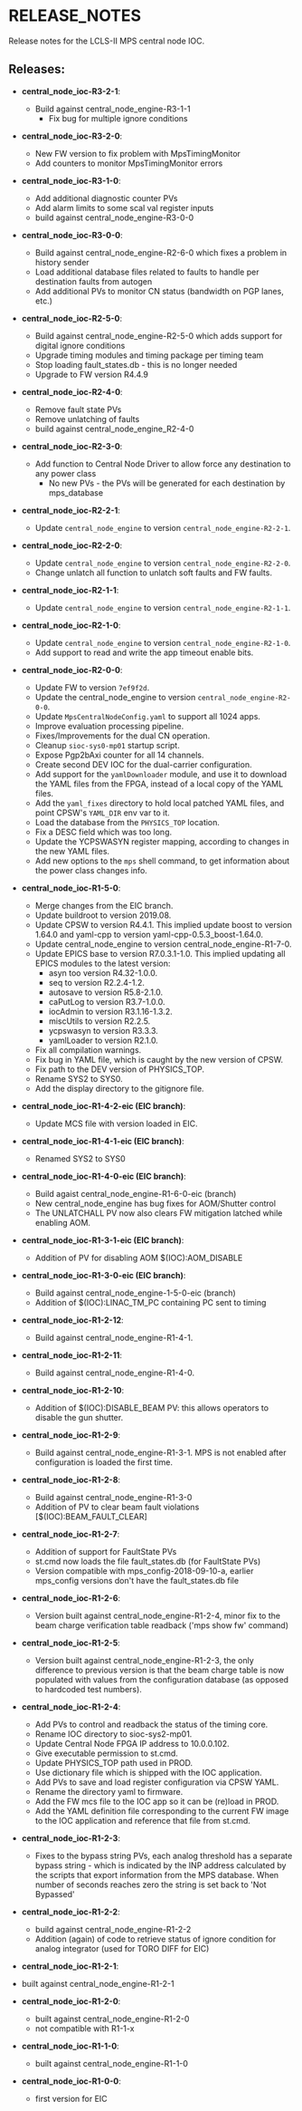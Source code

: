 # RELEASE_NOTES

Release notes for the LCLS-II MPS central node IOC.

## Releases:
* __central_node_ioc-R3-2-1__:
  * Build against central_node_engine-R3-1-1
      * Fix bug for multiple ignore conditions

* __central_node_ioc-R3-2-0__:
  * New FW version to fix problem with MpsTimingMonitor
  * Add counters to monitor MpsTimingMonitor errors

* __central_node_ioc-R3-1-0__:
  * Add additional diagnostic counter PVs
  * Add alarm limits to some scal val register inputs
  * build against central_node_engine-R3-0-0

* __central_node_ioc-R3-0-0__:
  * Build against central_node_engine-R2-6-0 which fixes a problem in history sender
  * Load additional database files related to faults to handle per destination faults from autogen
  * Add additional PVs to monitor CN status (bandwidth on PGP lanes, etc.)

* __central_node_ioc-R2-5-0__:
  * Build against central_node_engine-R2-5-0 which adds support for digital ignore conditions
  * Upgrade timing modules and timing package per timing team
  * Stop loading fault_states.db - this is no longer needed
  * Upgrade to FW version R4.4.9

* __central_node_ioc-R2-4-0__:
  * Remove fault state PVs
  * Remove unlatching of faults
  * build against central_node_engine_R2-4-0

* __central_node_ioc-R2-3-0__:
  * Add function to Central Node Driver to allow force any destination to any power class
    * No new PVs - the PVs will be generated for each destination by mps_database

* __central_node_ioc-R2-2-1__:
  * Update `central_node_engine` to version `central_node_engine-R2-2-1`.

* __central_node_ioc-R2-2-0__:
  * Update `central_node_engine` to version `central_node_engine-R2-2-0`.
  * Change unlatch all function to unlatch soft faults and FW faults.

* __central_node_ioc-R2-1-1__:
  * Update `central_node_engine` to version `central_node_engine-R2-1-1`.

* __central_node_ioc-R2-1-0__:
  * Update `central_node_engine` to version `central_node_engine-R2-1-0`.
  * Add support to read and write the app timeout enable bits.

* __central_node_ioc-R2-0-0__:
  * Update FW to version `7ef9f2d`.
  * Update the central_node_engine to version `central_node_engine-R2-0-0`.
  * Update `MpsCentralNodeConfig.yaml` to support all 1024 apps.
  * Improve evaluation processing pipeline.
  * Fixes/Improvements for the dual CN operation.
  * Cleanup `sioc-sys0-mp01` startup script.
  * Expose Pgp2bAxi counter for all 14 channels.
  * Create second DEV IOC for the dual-carrier configuration.
  * Add support for the `yamlDownloader` module, and use it to download the
    YAML files from the FPGA, instead of a local copy of the YAML files.
  * Add the `yaml_fixes` directory to hold local patched YAML files,
    and point CPSW's `YAML_DIR` env var to it.
  * Load the database from the `PHYSICS_TOP` location.
  * Fix a DESC field which was too long.
  * Update the YCPSWASYN register mapping, according to changes in the new
    YAML files.
  * Add new options to the `mps` shell command, to get information about
    the power class changes info.

* __central_node_ioc-R1-5-0__:
  * Merge changes from the EIC branch.
  * Update buildroot to version 2019.08.
  * Update CPSW to version R4.4.1. This implied update boost to version
    1.64.0 and yaml-cpp to version yaml-cpp-0.5.3_boost-1.64.0.
  * Update central_node_engine to version central_node_engine-R1-7-0.
  * Update EPICS base to version R7.0.3.1-1.0. This implied updating
    all EPICS modules to the latest version:
    - asyn too version R4.32-1.0.0.
    - seq to version R2.2.4-1.2.
    - autosave to version R5.8-2.1.0.
    - caPutLog to version R3.7-1.0.0.
    - iocAdmin to version R3.1.16-1.3.2.
    - miscUtils to version R2.2.5.
    - ycpswasyn to version R3.3.3.
    - yamlLoader to version R2.1.0.
  * Fix all compilation warnings.
  * Fix bug in YAML file, which is caught by the new version of CPSW.
  * Fix path to the DEV version of PHYSICS_TOP.
  * Rename SYS2 to SYS0.
  * Add the display directory to the gitignore file.

* __central_node_ioc-R1-4-2-eic (EIC branch)__:
  * Update MCS file with version loaded in EIC.

* __central_node_ioc-R1-4-1-eic (EIC branch)__:
  * Renamed SYS2 to SYS0

* __central_node_ioc-R1-4-0-eic (EIC branch)__:
  * Build agaist central_node_engine-R1-6-0-eic (branch)
  * New central_node_engine has bug fixes for AOM/Shutter control
  * The UNLATCHALL PV now also clears FW mitigation latched while
    enabling AOM.

* __central_node_ioc-R1-3-1-eic (EIC branch)__:
  * Addition of PV for disabling AOM $(IOC):AOM_DISABLE

* __central_node_ioc-R1-3-0-eic (EIC branch)__:
  * Build against central_node_engine-1-5-0-eic (branch)
  * Addition of $(IOC):LINAC_TM_PC containing PC sent to timing

* __central_node_ioc-R1-2-12__:
  * Build against central_node_engine-R1-4-1.

* __central_node_ioc-R1-2-11__:
  * Build against central_node_engine-R1-4-0.

* __central_node_ioc-R1-2-10__:
  * Addition of $(IOC):DISABLE_BEAM PV: this allows operators to
    disable the gun shutter.

* __central_node_ioc-R1-2-9__:
  * Build against central_node_engine-R1-3-1. MPS is not enabled
    after configuration is loaded the first time.

* __central_node_ioc-R1-2-8__:
  * Build against central_node_engine-R1-3-0
  * Addition of PV to clear beam fault violations [$(IOC):BEAM_FAULT_CLEAR]

* __central_node_ioc-R1-2-7__:
  * Addition of support for FaultState PVs
  * st.cmd now loads the file fault_states.db (for FaultState PVs)
  * Version compatible with mps_config-2018-09-10-a, earlier
    mps_config versions don't have the fault_states.db file

* __central_node_ioc-R1-2-6__:
  * Version built against central_node_engine-R1-2-4, minor fix
    to the beam charge verification table readback ('mps show fw'
    command)

* __central_node_ioc-R1-2-5__:
  * Version built against central_node_engine-R1-2-3, the only
    difference to previous version is that the beam charge table
    is now populated with values from the configuration database
    (as opposed to hardcoded test numbers).

* __central_node_ioc-R1-2-4__:
  * Add PVs to control and readback the status of the timing core.
  * Rename IOC directory to sioc-sys2-mp01.
  * Update Central Node FPGA IP address to 10.0.0.102.
  * Give executable permission to st.cmd.
  * Update PHYSICS_TOP path used in PROD.
  * Use dictionary file which is shipped with the IOC application.
  * Add PVs to save and load register configuration via CPSW YAML.
  * Rename the directory yaml to firmware.
  * Add the FW mcs file to the IOC app so it can be (re)load in PROD.
  * Add the YAML definition file corresponding to the current FW image
    to the IOC application and reference that file from st.cmd.

* __central_node_ioc-R1-2-3__:
  * Fixes to the bypass string PVs, each analog threshold
    has a separate bypass string - which is indicated by
    the INP address calculated by the scripts that export
    information from the MPS database. When number of seconds
    reaches zero the string is set back to 'Not Bypassed'

* __central_node_ioc-R1-2-2__:
  * build against central_node_engine-R1-2-2
  * Addition (again) of code to retrieve status of ignore
    condition for analog integrator (used for TORO DIFF
    for EIC)

* __central_node_ioc-R1-2-1__:
 * built against central_node_engine-R1-2-1

* __central_node_ioc-R1-2-0__:
  * built against central_node_engine-R1-2-0
  * not compatible with R1-1-x

* __central_node_ioc-R1-1-0__:
  * built against central_node_engine-R1-1-0

* __central_node_ioc-R1-0-0__:
  * first version for EIC
